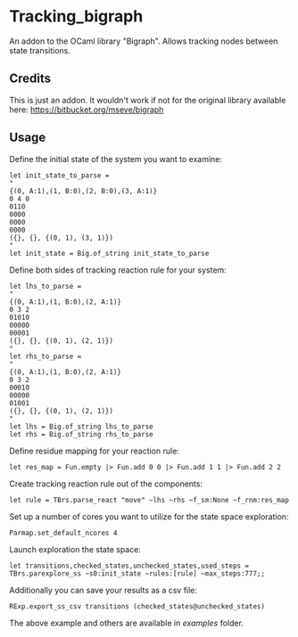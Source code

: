 # Tracking_bigraph
An addon to the OCaml library "Bigraph". Allows tracking nodes between state transitions.

## Credits
This is just an addon. 
It wouldn't work if not for the original library available here: https://bitbucket.org/mseve/bigraph

## Usage

Define the initial state of the system you want to examine:
``` 
let init_state_to_parse = 
"
{(0, A:1),(1, B:0),(2, B:0),(3, A:1)}
0 4 0
0110
0000
0000
0000
({}, {}, {(0, 1), (3, 1)})
"
let init_state = Big.of_string init_state_to_parse
```

Define both sides of tracking reaction rule for your system:
```
let lhs_to_parse =
"
{(0, A:1),(1, B:0),(2, A:1)}
0 3 2
01010
00000
00001
({}, {}, {(0, 1), (2, 1)})
"
let rhs_to_parse =
"
{(0, A:1),(1, B:0),(2, A:1)}
0 3 2
00010
00000
01001
({}, {}, {(0, 1), (2, 1)})
"
let lhs = Big.of_string lhs_to_parse
let rhs = Big.of_string rhs_to_parse
```
Define residue mapping for your reaction rule:
```
let res_map = Fun.empty |> Fun.add 0 0 |> Fun.add 1 1 |> Fun.add 2 2
```
Create tracking reaction rule out of the components:
```
let rule = TBrs.parse_react "move" ~lhs ~rhs ~f_sm:None ~f_rnm:res_map
```
Set up a number of cores you want to utilize for the state space exploration:
```
Parmap.set_default_ncores 4
```
Launch exploration the state space: 
```
let transitions,checked_states,unchecked_states,used_steps = TBrs.parexplore_ss ~s0:init_state ~rules:[rule] ~max_steps:777;;
```

Additionally you can save your results as a csv file:
```
RExp.export_ss_csv transitions (checked_states@unchecked_states)
```

The above example and others are available in *examples* folder.

